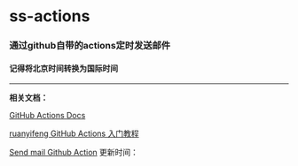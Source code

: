 # ss-actions
### 通过github自带的actions定时发送邮件

#### 记得将北京时间转换为国际时间
---
**相关文档：**

[GitHub Actions Docs](https://docs.github.com/cn/actions/reference/events-that-trigger-workflows)

[ruanyifeng GitHub Actions 入门教程](https://www.ruanyifeng.com/blog/2019/09/getting-started-with-github-actions.html)

[Send mail Github Action](https://github.com/dawidd6/action-send-mail)
更新时间：
